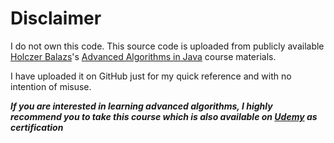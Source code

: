 # Disclaimer

I do not own this code. This source code is uploaded from publicly available [Holczer Balazs](https://www.udemy.com/user/holczerbalazs)'s [Advanced Algorithms in Java](http://www.globalsoftwaresupport.com/advanced-algorithms-java) course materials.

I have uploaded it on GitHub just for my quick reference and with no intention of misuse.

***If you are interested in learning advanced algorithms, I highly recommend you to take this course which is also available on [Udemy](https://www.udemy.com/advanced-algorithms-in-java) as certification***
